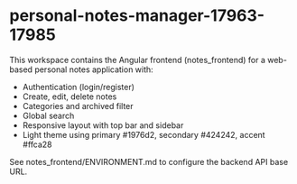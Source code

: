 # personal-notes-manager-17963-17985

This workspace contains the Angular frontend (notes_frontend) for a web-based personal notes application with:

- Authentication (login/register)
- Create, edit, delete notes
- Categories and archived filter
- Global search
- Responsive layout with top bar and sidebar
- Light theme using primary #1976d2, secondary #424242, accent #ffca28

See notes_frontend/ENVIRONMENT.md to configure the backend API base URL.